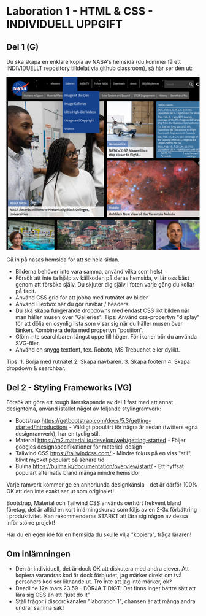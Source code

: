 # **Laboration 1 - HTML & CSS - INDIVIDUELL UPPGIFT**


## **Del 1 (G)**

Du ska skapa en enklare kopia av NASA's hemsida (du kommer få ett INDIVIDUELLT repository tilldelat via github classroom), så här ser den ut:
<!-- Add an image in markdown -->
![Image](www.nasa.gov_.png "a title")

Gå in på nasas hemsida för att se hela sidan.

- Bilderna behöver inte vara samma, använd vilka som helst
- Försök att inte ta hjälp av källkoden på deras hemsida, vi lär oss bäst genom att försöka själv. Du skjuter dig själv i foten varje gång du kollar på facit. 
- Använd CSS grid för att jobba med rutnätet av bilder
- Använd Flexbox när du gör navbar / headers
- Du ska skapa fungerande dropdowns med endast CSS likt bilden när man håller musen över "Galleries". Tips: Använd css-propertyn "display" för att dölja en osynlig lista som visar sig när du håller musen över länken. Kombinera detta med propertyn "position".
- Glöm inte searchbaren längst uppe till höger. För ikoner bör du använda SVG-filer.
- Använd en snygg textfont, tex. Roboto, MS Trebuchet eller dylikt.

Tips: 1. Börja med rutnätet 2. Skapa navbaren. 3. Skapa footern 4. Skapa dropdown & searchbar.


## **Del 2** - Styling Frameworks (VG)

Försök att göra ett rough återskapande av del 1 fast med ett annat designtema, använd istället något av följande stylingramverk:

- Bootstrap https://getbootstrap.com/docs/5.3/getting-started/introduction/ - Väldigt populärt för några år sedan (twitters egna designramverk), har en tydlig stil.
- Material https://m2.material.io/develop/web/getting-started - Följer googles designspecifikationer för materiell design
- Tailwind CSS https://tailwindcss.com/ - Mindre fokus på en viss "stil", blivit mycket populärt på senare tid
- Bulma https://bulma.io/documentation/overview/start/ - Ett hyffsat populärt alternativ bland många mindre hemsidor

Varje ramverk kommer ge en annorlunda designkänsla - det är därför 100% OK att den inte exakt ser ut som originalet!

Bootstrap, Material och Tailwind CSS används oerhört frekvent bland företag, det är alltid en kort inlärningskurva som följs av en 2-3x förbättring i produktivitet. Kan rekommenderas STARKT att lära sig någon av dessa inför större projekt!

Har du en egen idé för en hemsida du skulle vilja "kopiera", fråga läraren!

## Om inlämningen
- Den är individuell, det är dock OK att diskutera med andra elever. Att kopiera varandras kod är dock förbjudet, jag märker direkt om två personers kod ser liknande ut. Tro inte att jag inte märker, ok?
- Deadline 12e mars 23:59 - BÖRJA TIDIGT! Det finns inget bättre sätt att lära sig CSS än att "just do it"
- Ställ frågor i discordkanalen "laboration 1", chansen är att många andra undrar samma sak!
